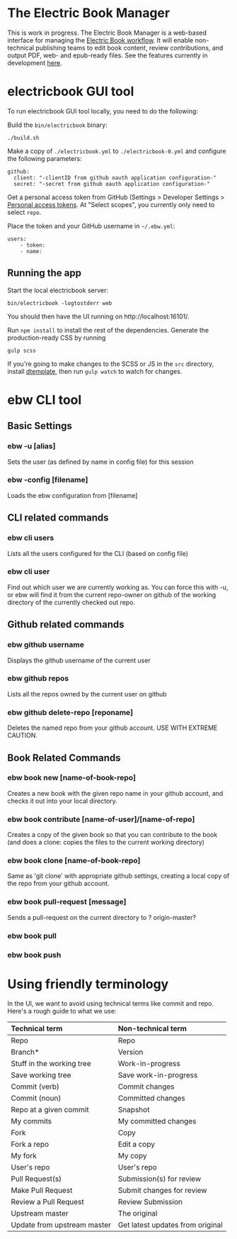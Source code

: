 # The Electric Book Manager

This is work in progress. The Electric Book Manager is a web-based interface for managing the [Electric Book workflow](http://electricbook.works/). It will enable non-technical publishing teams to edit book content, review contributions, and output PDF, web- and epub-ready files. See the features currently in development [here](https://github.com/electricbookworks/electric-book-gui/projects/1).

# electricbook GUI tool

To run electricbook GUI tool locally, you need to do the following:

Build the `bin/electricbook` binary:

    ./build.sh

Make a copy of `./electricbook.yml` to `./electricbook-0.yml` and configure the following parameters:

    github:
      client: "-clientID from github oauth application configuration-"
      secret: "-secret from github oauth application configuration-"

Get a personal access token from GitHub (Settings > Developer Settings > [Personal access tokens](https://github.com/settings/tokens). At "Select scopes", you currently only need to select `repo`.

Place the token and your GitHub username in `~/.ebw.yml`:

    users:
        - token:
        - name:

## Running the app

Start the local electricbook server:

    bin/electricbook -logtostderr web

You should then have the UI running on http://localhost:16101/.

Run `npm install` to install the rest of the dependencies. Generate the production-ready CSS by running

    gulp scss

If you're going to make changes to the SCSS or JS in the `src` directory, install [dtemplate](https://github.com/craigmj/dtemplate), then run `gulp watch` to watch for changes.

# ebw CLI tool

## Basic Settings

### ebw -u [alias]
Sets the user (as defined by name in config file) for this session

### ebw -config [filename]
Loads the ebw configuration from [filename]

## CLI related commands
### ebw cli users
Lists all the users configured for the CLI (based on config file)

### ebw cli user
Find out which user we are currently working as. You can force this with -u,
or ebw will find it from the current repo-owner on github of the
working directory of the currently checked out repo.

## Github related commands

### ebw github username
Displays the github username of the current user

### ebw github repos
Lists all the repos owned by the current user on github

### ebw github delete-repo [reponame]
Deletes the named repo from your github account. USE WITH EXTREME CAUTION.

## Book Related Commands

### ebw book new [name-of-book-repo]
Creates a new book with the given repo name in your github account, and checks it out into your local directory.

### ebw book contribute [name-of-user]/[name-of-repo]
Creates a copy of the given book so that you can contribute to the book (and does a clone: copies the files to the current working directory)

### ebw book clone [name-of-book-repo]
Same as 'git clone' with appropriate github settings, creating a local copy of the repo from your github account.

### ebw book pull-request [message]
Sends a pull-request on the current directory to ? origin-master?

### ebw book pull

### ebw book push

# Using friendly terminology

In the UI, we want to avoid using technical terms like commit and repo. Here's a rough guide to what we use:

| Technical term              | Non-technical term               |
|:----------------------------|:---------------------------------|
| Repo                        | Repo                             |
| Branch*                     | Version                          |
| Stuff in the working tree   | Work-in-progress                 |
| Save working tree           | Save work-in-progress            |
| Commit (verb)               | Commit changes                   |
| Commit (noun)               | Committed changes                |
| Repo at a given commit      | Snapshot                         |
| My commits                  | My committed changes             |
| Fork                        | Copy                             |
| Fork a repo                 | Edit a copy                      |
| My fork                     | My copy                          |
| User's repo                 | User's repo                      |
| Pull Request(s)             | Submission(s) for review         |
| Make Pull Request           | Submit changes for review        |
| Review a Pull Request       | Review Submission                |
| Upstream master             | The original                     |
| Update from upstream master | Get latest updates from original |
